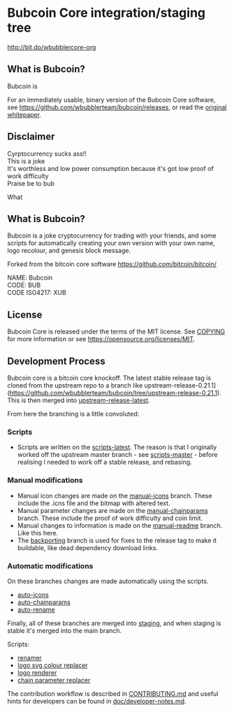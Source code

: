 # Bubcoin Core integration/staging tree

http://bit.do/wbubblercore-org

## What is Bubcoin?

Bubcoin is

For an immediately usable, binary version of
the Bubcoin Core software, see https://github.com/wbubblerteam/bubcoin/releases, or read the
[original whitepaper](https://bubcoincore.org/bubcoin.pdf).

## Disclaimer

Cyrptocurrency sucks ass!!    
This is a joke    
It's worthless and low power consumption because it's got low proof of work difficulty    
Praise be to bub

What

## What is Bubcoin?

Bubcoin is a joke cryptocurrency for trading with your friends, and some scripts for automatically creating your own version with your own name, logo recolour, and genesis block message.

Forked from the bitcoin core software https://github.com/bitcoin/bitcoin/

NAME: Bubcoin    
CODE: BUB    
CODE ISO4217: XUB

## License

Bubcoin Core is released under the terms of the MIT license. See [COPYING](COPYING) for more
information or see https://opensource.org/licenses/MIT.

## Development Process

Bubcoin core is a bitcoin core knockoff. The latest stable release tag is cloned from the upstream repo to a branch like upstream-release-0.21.1](https://github.com/wbubblerteam/bubcoin/tree/upstream-release-0.21.1). This is then merged into [upstream-release-latest](https://github.com/wbubblerteam/bubcoin/tree/upstream-release-latest).

From here the branching is a little convoluted:
### Scripts
- Scripts are written on the [scripts-latest](https://github.com/wbubblerteam/bubcoin/tree/scripts-latest). The reason is that I originally worked off the upstream master branch - see [scripts-master](https://github.com/wbubblerteam/bubcoin/tree/scripts-master) - before realising I needed to work off a stable release, and rebasing.
### Manual modifications
- Manual icon changes are made on the [manual-icons](https://github.com/wbubblerteam/bubcoin/tree/manual-icons) branch. These include the .icns file and the bitmap with altered text.
- Manual parameter changes are made on the [manual-chainparams](https://github.com/wbubblerteam/bubcoin/tree/manual-chainparams) branch. These include the proof of work difficulty and coin limit.
- Manual changes to information is made on the [manual-readme](https://github.com/wbubblerteam/bubcoin/tree/manual-readme) branch. Like this here.
- The [backporting](https://github.com/wbubblerteam/bubcoin/tree/backporting) branch is used for fixes to the release tag to make it buildable, like dead dependency download links.
### Automatic modifications
On these branches changes are made automatically using the scripts.
- [auto-icons](https://github.com/wbubblerteam/bubcoin/tree/auto-icons)
- [auto-chainparams](https://github.com/wbubblerteam/bubcoin/tree/auto-chainparams)
- [auto-rename](https://github.com/wbubblerteam/bubcoin/tree/auto-rename)

Finally, all of these branches are merged into [staging](https://github.com/wbubblerteam/bubcoin/tree/staging), and when staging is stable it's merged into the main branch.

Scripts:
- [renamer](https://github.com/wbubblerteam/bubcoin/blob/main/renamer.py)
- [logo svg colour replacer](https://github.com/wbubblerteam/bubcoin/blob/main/relogoer.py)
- [logo renderer](https://github.com/wbubblerteam/bubcoin/blob/main/relogoer.sh)
- [chain parameter replacer](https://github.com/wbubblerteam/bubcoin/blob/main/rechainparamser.py)

The contribution workflow is described in [CONTRIBUTING.md](CONTRIBUTING.md)
and useful hints for developers can be found in [doc/developer-notes.md](doc/developer-notes.md).
